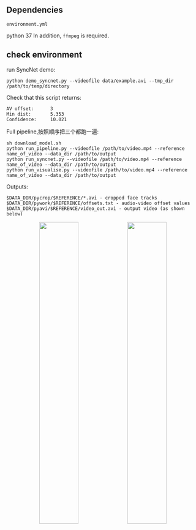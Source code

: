 ## Dependencies
```
environment.yml
```
python 37
In addition, `ffmpeg` is required.

## check environment
run SyncNet demo:
```
python demo_syncnet.py --videofile data/example.avi --tmp_dir /path/to/temp/directory
```
Check that this script returns:
```
AV offset:      3 
Min dist:       5.353
Confidence:     10.021
```

Full pipeline,按照顺序把三个都跑一遍:
```
sh download_model.sh
python run_pipeline.py --videofile /path/to/video.mp4 --reference name_of_video --data_dir /path/to/output
python run_syncnet.py --videofile /path/to/video.mp4 --reference name_of_video --data_dir /path/to/output
python run_visualise.py --videofile /path/to/video.mp4 --reference name_of_video --data_dir /path/to/output
```

Outputs:
```
$DATA_DIR/pycrop/$REFERENCE/*.avi - cropped face tracks
$DATA_DIR/pywork/$REFERENCE/offsets.txt - audio-video offset values
$DATA_DIR/pyavi/$REFERENCE/video_out.avi - output video (as shown below)
```
<p align="center">
  <img src="img/ex1.jpg" width="45%"/>
  <img src="img/ex2.jpg" width="45%"/>
</p>

